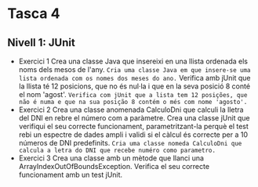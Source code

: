 # Tasca 4

## Nivell 1: JUnit

- Exercici 1
  Crea una classe Java que insereixi en una llista ordenada els noms dels mesos de l'any.
  `Cria uma classe Java em que insere-se uma lista ordenada com os nomes dos meses do ano.`
  Verifica amb jUnit que la llista té 12 posicions, que no és nul·la i que en la seva posició 8 conté el nom 'agost'.
  `Verifica com jUnit que a lista tem 12 posições, que não é numa e que na sua posição 8 contém o més com nome 'agosto'.`
- Exercici 2
  Crea una classe anomenada CalculoDni que calculi la lletra del DNI en rebre el número com a paràmetre.
  Crea una classe jUnit que verifiqui el seu correcte funcionament, parametritzant-la perquè el test rebi un espectre de dades ampli i validi si el càlcul és correcte per a 10 números de DNI predefinits.
  `Cria uma classe nomeda CalculoDni que calcula a letra do DNI que recebe numéro como parametro. `
- Exercici 3
  Crea una classe amb un mètode que llanci una ArrayIndexOutOfBoundsException.
  Verifica el seu correcte funcionament amb un test jUnit.
